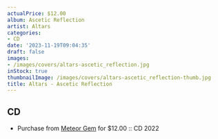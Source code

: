 ```yaml
---
actualPrice: $12.00
album: Ascetic Reflection
artist: Altars
categories:
- CD
date: '2023-11-19T09:04:35'
draft: false
images:
- /images/covers/altars-ascetic_reflection.jpg
inStock: true
thumbnailImage: /images/covers/altars-ascetic_reflection-thumb.jpg
title: Altars - Ascetic Reflection
---
```


## CD
* Purchase from [Meteor Gem](https://meteor-gem.com/products/altars-ascetic-reflection-cd) for $12.00 :: CD 2022
